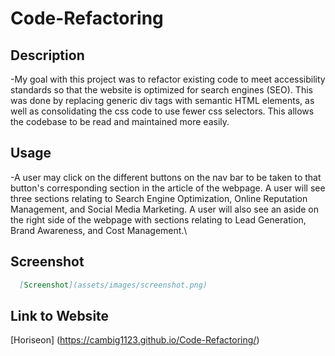 # Code-Refactoring

## Description
-My goal with this project was to refactor existing code to meet accessibility standards so that the website is optimized for search engines (SEO). This was done by replacing generic div tags with semantic HTML elements, as well as consolidating the css code to use fewer css selectors. This allows the codebase to be read and maintained more easily.

## Usage
-A user may click on the different buttons on the nav bar to be taken to that button's corresponding section in the article of the webpage. A user will see three sections relating to Search Engine Optimization, Online Reputation Management, and Social Media Marketing. A user will also see an aside on the right side of the webpage with sections relating to Lead Generation, Brand Awareness, and Cost Management.\

## Screenshot 
  ```md
    [Screenshot](assets/images/screenshot.png)
  ```

## Link to Website 
[Horiseon] (https://cambig1123.github.io/Code-Refactoring/)

